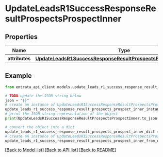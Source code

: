 # UpdateLeadsR1SuccessResponseResultProspectsProspectInner


## Properties

Name | Type | Description | Notes
------------ | ------------- | ------------- | -------------
**attributes** | [**UpdateLeadsR1SuccessResponseResultProspectsProspectInnerAttributes**](UpdateLeadsR1SuccessResponseResultProspectsProspectInnerAttributes.md) |  | [optional] 

## Example

```python
from entrata_api_client.models.update_leads_r1_success_response_result_prospects_prospect_inner import UpdateLeadsR1SuccessResponseResultProspectsProspectInner

# TODO update the JSON string below
json = "{}"
# create an instance of UpdateLeadsR1SuccessResponseResultProspectsProspectInner from a JSON string
update_leads_r1_success_response_result_prospects_prospect_inner_instance = UpdateLeadsR1SuccessResponseResultProspectsProspectInner.from_json(json)
# print the JSON string representation of the object
print(UpdateLeadsR1SuccessResponseResultProspectsProspectInner.to_json())

# convert the object into a dict
update_leads_r1_success_response_result_prospects_prospect_inner_dict = update_leads_r1_success_response_result_prospects_prospect_inner_instance.to_dict()
# create an instance of UpdateLeadsR1SuccessResponseResultProspectsProspectInner from a dict
update_leads_r1_success_response_result_prospects_prospect_inner_from_dict = UpdateLeadsR1SuccessResponseResultProspectsProspectInner.from_dict(update_leads_r1_success_response_result_prospects_prospect_inner_dict)
```
[[Back to Model list]](../README.md#documentation-for-models) [[Back to API list]](../README.md#documentation-for-api-endpoints) [[Back to README]](../README.md)


